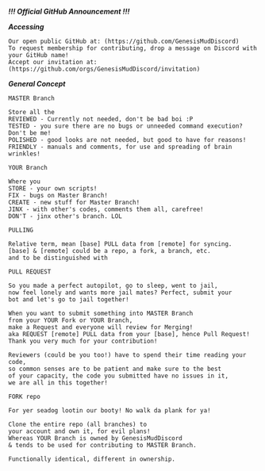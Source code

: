 ***!!! Official GitHub Announcement !!!***

***Accessing***

    Our open public GitHub at: (https://github.com/GenesisMudDiscord)
    To request membership for contributing, drop a message on Discord with your GitHub name!
    Accept our invitation at: (https://github.com/orgs/GenesisMudDiscord/invitation)

***General Concept***

`MASTER Branch`

    Store all the
    REVIEWED - Currently not needed, don't be bad boi :P
    TESTED - you sure there are no bugs or unneeded command execution? Don't be me!
    POLISHED - good looks are not needed, but good to have for reasons!
    FRIENDLY - manuals and comments, for use and spreading of brain wrinkles!

`YOUR Branch`

    Where you
    STORE - your own scripts!
    FIX - bugs on Master Branch!
    CREATE - new stuff for Master Branch!
    JINX - with other's codes, comments them all, carefree!
    DON'T - jinx other's branch. LOL

`PULLING`

    Relative term, mean [base] PULL data from [remote] for syncing.
    [base] & [remote] could be a repo, a fork, a branch, etc.
    and to be distinguished with

`PULL REQUEST`

    So you made a perfect autopilot, go to sleep, went to jail,
    now feel lonely and wants more jail mates? Perfect, submit your
    bot and let's go to jail together!

    When you want to submit something into MASTER Branch
    from your YOUR Fork or YOUR Branch,
    make a Request and everyone will review for Merging!
    aka REQUEST [remote] PULL data from your [base], hence Pull Request!
    Thank you very much for your contribution!

    Reviewers (could be you too!) have to spend their time reading your code,
    so common senses are to be patient and make sure to the best
    of your capacity, the code you submitted have no issues in it,
    we are all in this together!

`FORK repo`

    For yer seadog lootin our booty! No walk da plank for ya!

    Clone the entire repo (all branches) to
    your account and own it, for evil plans!
    Whereas YOUR Branch is owned by GenesisMudDiscord
    & tends to be used for contributing to MASTER Branch.

    Functionally identical, different in ownership.
